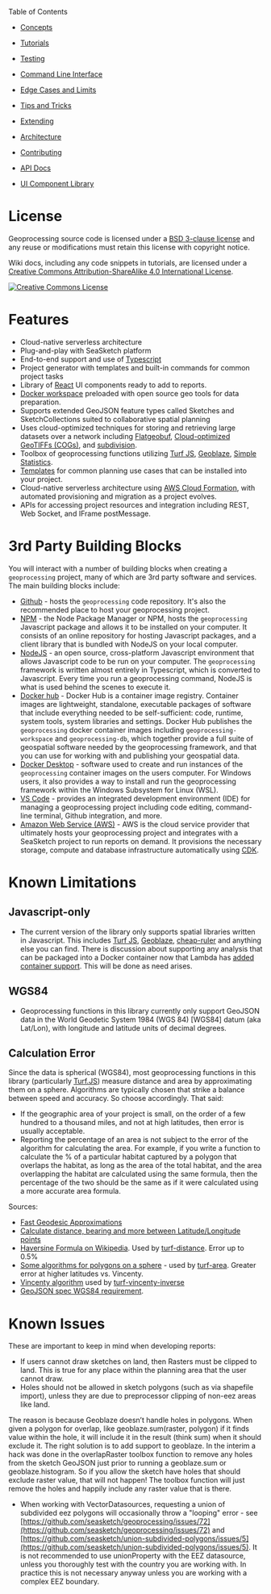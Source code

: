 Table of Contents

* [Concepts](Concepts)
* [Tutorials](Tutorials)
* [Testing](Testing)
* [Command Line Interface](CLI)
* [Edge Cases and Limits](EdgesAndLimits)
* [Tips and Tricks](Tipsandtricks)
* [Extending](Extending)
* [Architecture](Architecture)
* [Contributing](Contributing)

* [API Docs](https://seasketch.github.io/geoprocessing/api)
* [UI Component Library](https://seasketch.github.io/geoprocessing/storybook)

# License

Geoprocessing source code is licensed under a [BSD 3-clause license](../../LICENSE) and any reuse or modifications must retain this license with copyright notice.

Wiki docs, including any code snippets in tutorials, are licensed under a <a rel="license" href="http://creativecommons.org/licenses/by-sa/4.0/">Creative Commons Attribution-ShareAlike 4.0 International License</a>.

<a rel="license" href="http://creativecommons.org/licenses/by-sa/4.0/"><img alt="Creative Commons License" style="border-width:0" src="https://i.creativecommons.org/l/by-sa/4.0/88x31.png" /></a>

# Features

* Cloud-native serverless architecture
* Plug-and-play with SeaSketch platform
* End-to-end support and use of [Typescript](https://www.typescriptlang.org/)
* Project generator with templates and built-in commands for common project tasks
* Library of [React](https://reactjs.org/) UI components ready to add to reports.
* [Docker workspace](https://hub.docker.com/u/seasketch) preloaded with open source geo tools for data preparation.
* Supports extended GeoJSON feature types called Sketches and SketchCollections suited to collaborative spatial planning
* Uses cloud-optimized techniques for storing and retrieving large datasets over a network including [Flatgeobuf](https://flatgeobuf.org/), [Cloud-optimized GeoTIFFs (COGs)](https://www.cogeo.org/), and [subdivision](https://github.com/seasketch/union-subdivided-polygons).
* Toolbox of geoprocessing functions utilizing [Turf JS](http://turfjs.org/), [Geoblaze](https://geoblaze.io/), [Simple Statistics](https://simplestatistics.org/).
* [Templates](#Templates) for common planning use cases that can be installed into your project.
* Cloud-native serverless architecture using [AWS Cloud Formation](https://aws.amazon.com/cloudformation/), with automated provisioning and migration as a project evolves.
* APIs for accessing project resources and integration including REST, Web Socket, and IFrame postMessage.

# 3rd Party Building Blocks

You will interact with a number of building blocks when creating a `geoprocessing` project, many of which are 3rd party software and services. The main building blocks include:

* [Github](https://github.com/seasketch/geoprocessing) - hosts the `geoprocessing` code repository.  It's also the recommended place to host your geoprocessing project.
* [NPM](https://www.npmjs.com/package/@seasketch/geoprocessing) - the Node Package Manager or NPM, hosts the `geoprocessing` Javascript package and allows it to be installed on your computer. It consists of an online repository for hosting Javascript packages, and a client library that is bundled with NodeJS on your local computer.
* [NodeJS](https://nodejs.org/en/) - an open source, cross-platform Javascript environment that allows Javascript code to be run on your computer.  The `geoprocessing` framework is written almost entirely in Typescript, which is converted to Javascript.  Every time you run a geoprocessing command, NodeJS is what is used behind the scenes to execute it.
* [Docker hub](https://hub.docker.com/repository/docker/seasketch) - Docker Hub is a container image registry.  Container images are lightweight, standalone, executable packages of software that include everything needed to be self-sufficient: code, runtime, system tools, system libraries and settings.  Docker Hub publishes the `geoprocessing` docker container images including `geoprocessing-workspace` and `geoprocessing-db`, which together provide a full suite of geospatial software needed by the geoprocessing framework, and that you can use for working with and publishing your geospatial data.
* [Docker Desktop](https://www.docker.com/products/docker-desktop/) - software used to create and run instances of the `geoprocessing` container images on the users computer.  For Windows users, it also provides a way to install and run the geoprocessing framework within the Windows Subsystem for Linux (WSL).
* [VS Code](https://code.visualstudio.com/) - provides an integrated development environment (IDE) for managing a geoprocessing project including code editing, command-line terminal, Github integration, and more.
* [Amazon Web Service (AWS)](https://aws.amazon.com/what-is-aws/) - AWS is the cloud service provider that ultimately hosts your geoprocessing project and integrates with a SeaSketch project to run reports on demand.  It provisions the necessary storage, compute and database infrastructure automatically using [CDK](https://aws.amazon.com/cdk/).

# Known Limitations

## Javascript-only

* The current version of the library only supports spatial libraries written in Javascript.  This includes [Turf JS](http://turfjs.org/), [Geoblaze](https://geoblaze.io/), [cheap-ruler](https://github.com/mapbox/cheap-ruler) and anything else you can find.  There is discussion about supporting any analysis that can be packaged into a Docker container now that Lambda has [added container support](https://aws.amazon.com/blogs/aws/new-for-aws-lambda-container-image-support/).  This will be done as need arises.

## WGS84

* Geoprocessing functions in this library currently only support GeoJSON data in the World Geodetic System 1984 (WGS 84) [WGS84] datum (aka Lat/Lon), with longitude and latitude units of decimal degrees.

## Calculation Error

Since the data is spherical (WGS84), most geoprocessing functions in this library (particularly [Turf.JS](http://turfjs.org/docs/#distance)) measure distance and area by approximating them on a sphere.  Algorithms are typically chosen that strike a balance between speed and accuracy.  So choose accordingly.  That said:

- If the geographic area of your project is small, on the order of a few hundred to a thousand miles, and not at high latitudes, then error is usually acceptable.
- Reporting the percentage of an area is not subject to the error of the algorithm for calculating the area.  For example, if you write a function to calculate the % of a particular habitat captured by a polygon that overlaps the habitat, as long as the area of the total habitat, and the area overlapping the habitat are calculated using the same formula, then the percentage of the two should be the same as if it were calculated using a more accurate area formula.

Sources:

* [Fast Geodesic Approximations](https://blog.mapbox.com/fast-geodesic-approximations-with-cheap-ruler-106f229ad016)
* [Calculate distance, bearing and more between Latitude/Longitude points](https://www.movable-type.co.uk/scripts/latlong.html)
* [Haversine Formula on Wikipedia](https://en.wikipedia.org/wiki/Haversine_formula).  Used by [turf-distance](https://github.com/Turfjs/turf/tree/master/packages/turf-distance).  Error up to 0.5%
* [Some algorithms for polygons on a sphere](https://sgp1.digitaloceanspaces.com/proletarian-library/books/5cc63c78dc09ee09864293f66e2716e2.pdf) - used by [turf-area](http://turfjs.org/docs/#area).  Greater error at higher latitudes vs. Vincenty.
* [Vincenty algorithm](https://en.wikipedia.org/wiki/Vincenty%27s_formulae) used by [turf-vincenty-inverse](https://github.com/Turfjs/turf-vincenty-inverse)
* [GeoJSON spec WGS84 requirement](https://datatracker.ietf.org/doc/html/rfc7946#section-4).

# Known Issues

These are important to keep in mind when developing reports:

* If users cannot draw sketches on land, then Rasters must be clipped to land.  This is true for any place within the planning area that the user cannot draw.
* Holes should not be allowed in sketch polygons (such as via shapefile import), unless they are due to preprocessor clipping of non-eez areas like land.

The reason is because Geoblaze doesn’t handle holes in polygons.  When given a polygon for overlap, like geoblaze.sum(raster, polygon) if it finds value within the hole, it will include it in the result (think sum) when it should exclude it.
The right solution is to add support to geoblaze.  In the interim a hack was done in the overlapRaster toolbox function to remove any holes from the sketch GeoJSON just prior to running a geoblaze.sum or geoblaze.histogram.
So if you allow the sketch have holes that should exclude raster value, that will not happen!  The toolbox function will just remove the holes and happily include any raster value that is there.

* When working with VectorDatasources, requesting a union of subdivided eez polygons will occasionally throw a "looping" error - see [https://github.com/seasketch/geoprocessing/issues/72](https://github.com/seasketch/geoprocessing/issues/72) and [https://github.com/seasketch/union-subdivided-polygons/issues/5](https://github.com/seasketch/union-subdivided-polygons/issues/5).  It is not recommended to use unionProperty with the EEZ datasource, unless you thoroughly test with the country you are working with.  In practice this is not necessary anyway unless you are working with a complex EEZ boundary.